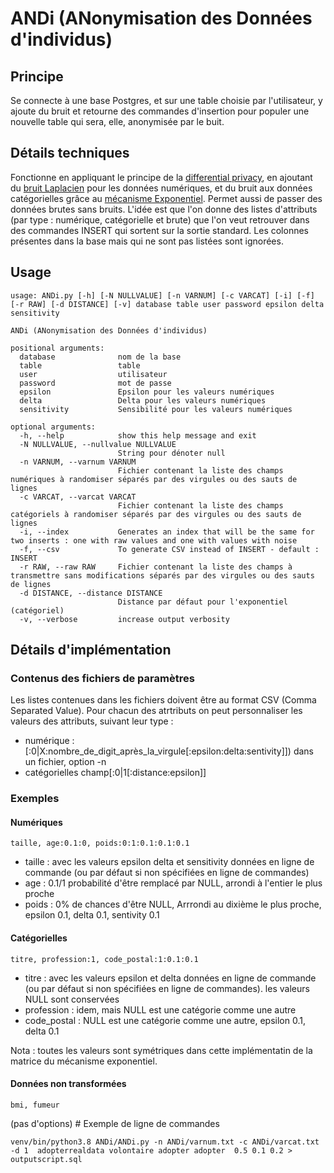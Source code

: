 # ANDi (ANonymisation des Données d'individus)
## Principe
Se connecte à une base Postgres, et sur une table choisie par l'utilisateur, y ajoute du bruit et retourne des commandes d'insertion pour populer une nouvelle table qui sera, elle,
anonymisée par le buit. 

## Détails techniques
 Fonctionne en appliquant le principe de la [differential privacy](https://fr.wikipedia.org/wiki/Confidentialit%C3%A9_diff%C3%A9rentielle), en ajoutant du [bruit Laplacien](https://en.wikipedia.org/wiki/Differential_privacy#The_Laplace_mechanism) pour les données numériques, 
et du bruit aux données catégorielles grâce au [mécanisme Exponentiel](https://en.wikipedia.org/wiki/Exponential_mechanism_(differential_privacy)). Permet aussi de passer des données brutes sans bruits. L'idée est que l'on donne 
des listes d'attributs (par type : numérique, catégorielle et brute) que l'on veut retrouver dans des commandes INSERT qui sortent sur la sortie standard. Les colonnes présentes dans la base mais qui ne 
sont pas listées sont ignorées. 

## Usage
```
usage: ANDi.py [-h] [-N NULLVALUE] [-n VARNUM] [-c VARCAT] [-i] [-f] [-r RAW] [-d DISTANCE] [-v] database table user password epsilon delta sensitivity

ANDi (ANonymisation des Données d'individus)

positional arguments:
  database              nom de la base
  table                 table
  user                  utilisateur
  password              mot de passe
  epsilon               Epsilon pour les valeurs numériques
  delta                 Delta pour les valeurs numériques
  sensitivity           Sensibilité pour les valeurs numériques

optional arguments:
  -h, --help            show this help message and exit
  -N NULLVALUE, --nullvalue NULLVALUE
                        String pour dénoter null
  -n VARNUM, --varnum VARNUM
                        Fichier contenant la liste des champs numériques à randomiser séparés par des virgules ou des sauts de lignes
  -c VARCAT, --varcat VARCAT
                        Fichier contenant la liste des champs catégoriels à randomiser séparés par des virgules ou des sauts de lignes
  -i, --index           Generates an index that will be the same for two inserts : one with raw values and one with values with noise
  -f, --csv             To generate CSV instead of INSERT - default : INSERT
  -r RAW, --raw RAW     Fichier contenant la liste des champs à transmettre sans modifications séparés par des virgules ou des sauts de lignes
  -d DISTANCE, --distance DISTANCE
                        Distance par défaut pour l'exponentiel (catégoriel)
  -v, --verbose         increase output verbosity

```

## Détails d'implémentation
### Contenus des fichiers de paramètres
Les listes contenues dans les fichiers doivent être au format CSV (Comma Separated Value). Pour chacun des atrtributs on peut personnaliser les valeurs des attributs, suivant leur type :
- numérique : [:0|X:nombre_de_digit_après_la_virgule[:epsilon:delta:sentivity]]) dans un fichier, option -n
- catégorielles champ[:0|1[:distance:epsilon]]

### Exemples
#### Numériques
```
taille, age:0.1:0, poids:0:1:0.1:0.1:0.1 
```
- taille : avec les valeurs epsilon delta et sensitivity données en ligne de commande (ou par défaut si non spécifiées en ligne de commandes)
- age : 0.1/1 probabilité d'être remplacé par NULL, arrondi à l'entier le plus proche
- poids : 0% de chances d'être NULL, Arrrondi au dixième le plus proche, epsilon 0.1, delta 0.1, sentivity 0.1

#### Catégorielles
```
titre, profession:1, code_postal:1:0.1:0.1
```
- titre : avec les valeurs epsilon et delta données en ligne de commande (ou par défaut si non spécifiées en ligne de commandes). les valeurs NULL sont conservées
- profession : idem, mais NULL est une catégorie comme une autre
- code_postal : NULL est une catégorie comme une autre,  epsilon 0.1, delta 0.1 

Nota : toutes les valeurs sont symétriques dans cette implémentatin de la matrice du mécanisme exponentiel.

#### Données non transformées 
```
bmi, fumeur
```
(pas d'options)
# Exemple de ligne de commandes
```
venv/bin/python3.8 ANDi/ANDi.py -n ANDi/varnum.txt -c ANDi/varcat.txt -d 1  adopterrealdata volontaire adopter adopter  0.5 0.1 0.2 > outputscript.sql
```

